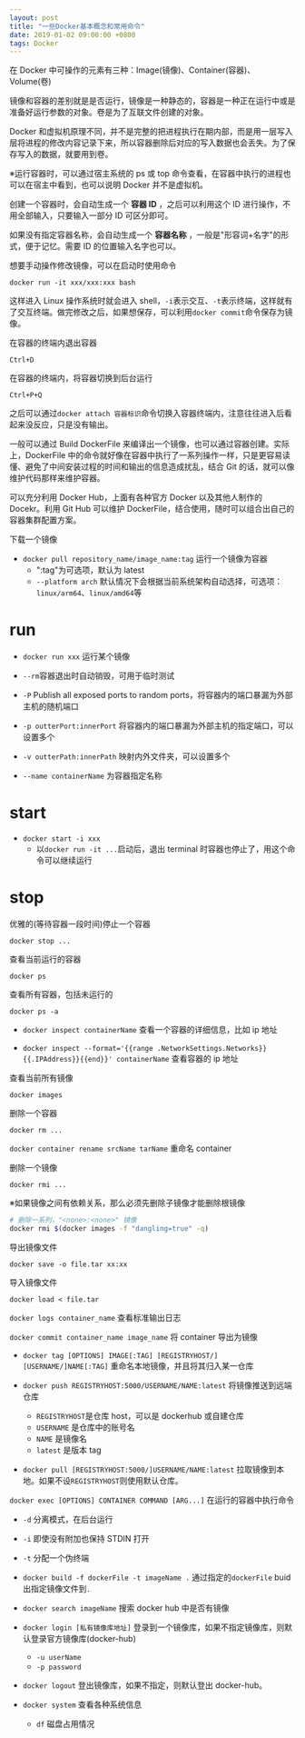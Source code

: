 ```yaml
---
layout: post
title: "一些Docker基本概念和常用命令"
date: 2019-01-02 09:00:00 +0800
tags: Docker
---
```


在 Docker 中可操作的元素有三种：Image(镜像)、Container(容器)、Volume(卷)

镜像和容器的差别就是是否运行，镜像是一种静态的，容器是一种正在运行中或是准备好运行参数的对象。卷是为了互联文件创建的对象。

Docker 和虚拟机原理不同，并不是完整的把进程执行在期内部，而是用一层写入层将进程的修改内容记录下来，所以容器删除后对应的写入数据也会丢失。为了保存写入的数据，就要用到卷。

※运行容器时，可以通过宿主系统的 ps 或 top 命令查看，在容器中执行的进程也可以在宿主中看到，也可以说明 Docker 并不是虚拟机。

创建一个容器时，会自动生成一个 **容器 ID** ，之后可以利用这个 ID 进行操作，不用全部输入，只要输入一部分 ID 可区分即可。

如果没有指定容器名称，会自动生成一个 **容器名称** ，一般是"形容词+名字"的形式，便于记忆。需要 ID 的位置输入名字也可以。

想要手动操作修改镜像，可以在启动时使用命令

```
docker run -it xxx/xxx:xxx bash
```

这样进入 Linux 操作系统时就会进入 shell，`-i`表示交互、`-t`表示终端，这样就有了交互终端。做完修改之后，如果想保存，可以利用`docker commit`命令保存为镜像。

在容器的终端内退出容器

```
Ctrl+D
```

在容器的终端内，将容器切换到后台运行

```
Ctrl+P+Q
```

之后可以通过`docker attach 容器标识`命令切换入容器终端内，注意往往进入后看起来没反应，只是没有输出。

一般可以通过 Build DockerFile 来编译出一个镜像，也可以通过容器创建。实际上，DockerFile 中的命令就好像在容器中执行了一系列操作一样，只是更容易读懂、避免了中间安装过程的时间和输出的信息造成扰乱，结合 Git 的话，就可以像维护代码那样来维护容器。

可以充分利用 Docker Hub，上面有各种官方 Docker 以及其他人制作的 Docekr。利用 Git Hub 可以维护 DockerFile，结合使用，随时可以组合出自己的容器集群配置方案。

下载一个镜像

- `docker pull repository_name/image_name:tag`
  运行一个镜像为容器
  - ":tag"为可选项，默认为 latest
  - `--platform arch` 默认情况下会根据当前系统架构自动选择，可选项：`linux/arm64`、`linux/amd64`等

# run

- `docker run xxx`
  运行某个镜像

- `--rm`容器退出时自动销毁，可用于临时测试
- `-P` Publish all exposed ports to random ports，将容器内的端口暴漏为外部主机的随机端口
- `-p outterPort:innerPort` 将容器内的端口暴漏为外部主机的指定端口，可以设置多个
- `-v outterPath:innerPath` 映射内外文件夹，可以设置多个
- `--name containerName` 为容器指定名称

# start

- `docker start -i xxx`
  - 以`docker run -it ...`启动后，退出 terminal 时容器也停止了，用这个命令可以继续运行

# stop

优雅的(等待容器一段时间)停止一个容器

```
docker stop ...
```

查看当前运行的容器

```
docker ps
```

查看所有容器，包括未运行的

```
docker ps -a
```

- `docker inspect containerName`
  查看一个容器的详细信息，比如 ip 地址

- `docker inspect --format='{{range .NetworkSettings.Networks}}{{.IPAddress}}{{end}}' containerName`
  查看容器的 ip 地址

查看当前所有镜像

```
docker images
```

删除一个容器

```
docker rm ...
```

`docker container rename srcName tarName` 重命名 container

删除一个镜像

```
docker rmi ...
```

※如果镜像之间有依赖关系，那么必须先删除子镜像才能删除根镜像

```bash
# 删除一系列，"<none>:<none>" 镜像
docker rmi $(docker images -f "dangling=true" -q)
```

导出镜像文件

```
docker save -o file.tar xx:xx
```

导入镜像文件

```
docker load < file.tar
```

`docker logs container_name`
查看标准输出日志

`docker commit container_name image_name`
将 container 导出为镜像

- `docker tag [OPTIONS] IMAGE[:TAG] [REGISTRYHOST/][USERNAME/]NAME[:TAG]`
  重命名本地镜像，并且将其归入某一仓库

- `docker push REGISTRYHOST:5000/USERNAME/NAME:latest`
  将镜像推送到远端仓库

  - `REGISTRYHOST`是仓库 host，可以是 dockerhub 或自建仓库
  - `USERNAME` 是仓库中的账号名
  - `NAME` 是镜像名
  - `latest` 是版本 tag

- `docker pull [REGISTRYHOST:5000/]USERNAME/NAME:latest`
  拉取镜像到本地。如果不设`REGISTRYHOST`则使用默认仓库。

`docker exec [OPTIONS] CONTAINER COMMAND [ARG...]`
在运行的容器中执行命令

- `-d` 分离模式，在后台运行
- `-i` 即使没有附加也保持 STDIN 打开
- `-t` 分配一个伪终端

- `docker build -f dockerFile -t imageName .`
  通过指定的`dockerFile` buid 出指定镜像文件到`.`

- `docker search imageName`
  搜索 docker hub 中是否有镜像

- `docker login [私有镜像库地址]`
  登录到一个镜像库，如果不指定镜像库，则默认登录官方镜像库(docker-hub)

  - `-u userName`
  - `-p password`

- `docker logout`
  登出镜像库，如果不指定，则默认登出 docker-hub。

- `docker system`
  查看各种系统信息
  - `df` 磁盘占用情况
